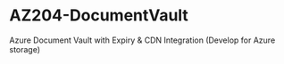 # AZ204-DocumentVault
Azure Document Vault with Expiry &amp; CDN Integration (Develop for Azure storage)
